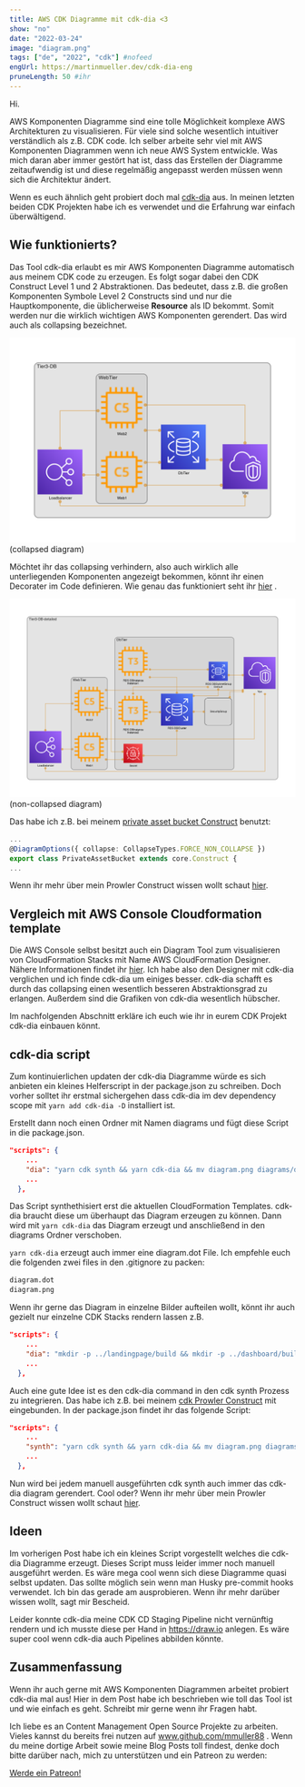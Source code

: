 ```yaml
---
title: AWS CDK Diagramme mit cdk-dia <3
show: "no"
date: "2022-03-24"
image: "diagram.png"
tags: ["de", "2022", "cdk"] #nofeed
engUrl: https://martinmueller.dev/cdk-dia-eng
pruneLength: 50 #ihr
---
```


Hi.

AWS Komponenten Diagramme sind eine tolle Möglichkeit komplexe AWS Architekturen zu visualisieren. Für viele sind solche wesentlich intuitiver verständlich als z.B. CDK code. Ich selber arbeite sehr viel mit AWS Komponenten Diagrammen wenn ich neue AWS System entwickle. Was mich daran aber immer gestört hat ist, dass das Erstellen der Diagramme zeitaufwendig ist und diese regelmäßig angepasst werden müssen wenn sich die Architektur ändert.

Wenn es euch ähnlich geht probiert doch mal [cdk-dia](https://github.com/pistazie/cdk-dia) aus. In meinen letzten beiden CDK Projekten habe ich es verwendet und die Erfahrung war einfach überwältigend.

## Wie funktionierts?

Das Tool cdk-dia erlaubt es mir AWS Komponenten Diagramme automatisch aus meinem CDK code zu erzeugen. Es folgt sogar dabei den CDK Construct Level 1 und 2 Abstraktionen. Das bedeutet, dass z.B. die großen Komponenten Symbole Level 2 Constructs sind und nur die Hauptkomponente, die üblicherweise **Resource** als ID bekommt. Somit werden nur die wirklich wichtigen AWS Komponenten gerendert. Das wird auch als collapsing bezeichnet.

![collapsed](https://raw.githubusercontent.com/mmuller88/mmblog/master/content/cdk-dia/decorator_example_collapsed.png)(collapsed diagram)

Möchtet ihr das collapsing verhindern, also auch wirklich alle unterliegenden Komponenten angezeigt bekommen, könnt ihr einen Decorater im Code definieren. Wie genau das funktioniert seht ihr [hier](https://github.com/pistazie/cdk-dia/tree/main/examples/experimental-decorator-example) .

![non-collapsed](https://raw.githubusercontent.com/mmuller88/mmblog/master/content/cdk-dia/decorator_example_non-collapsed.png)(non-collapsed diagram)

Das habe ich z.B. bei meinem [private asset bucket Construct](https://github.com/mmuller88/cdk-private-asset-bucket/blob/main/src/private-asset-bucket.ts) benutzt:

```ts
...
@DiagramOptions({ collapse: CollapseTypes.FORCE_NON_COLLAPSE })
export class PrivateAssetBucket extends core.Construct {
...
```

Wenn ihr mehr über mein Prowler Construct wissen wollt schaut [hier](https://martinmueller.dev/cdk-private-assets).

## Vergleich mit AWS Console Cloudformation template

Die AWS Console selbst besitzt auch ein Diagram Tool zum visualisieren von CloudFormation Stacks mit Name AWS CloudFormation Designer. Nähere Informationen findet ihr [hier](https://docs.aws.amazon.com/AWSCloudFormation/latest/UserGuide/working-with-templates-cfn-designer.html). Ich habe also den Designer mit cdk-dia verglichen und ich finde cdk-dia um einiges besser. cdk-dia schafft es durch das collapsing einen wesentlich besseren Abstraktionsgrad zu erlangen. Außerdem sind die Grafiken von cdk-dia wesentlich hübscher.

Im nachfolgenden Abschnitt erkläre ich euch wie ihr in eurem CDK Projekt cdk-dia einbauen könnt.

## cdk-dia script

Zum kontinuierlichen updaten der cdk-dia Diagramme würde es sich anbieten ein kleines Helferscript in der package.json zu schreiben. Doch vorher solltet ihr erstmal sichergehen dass cdk-dia im dev dependency scope mit `yarn add cdk-dia -D` installiert ist.

Erstellt dann noch einen Ordner mit Namen diagrams und fügt diese Script in die package.json.

```json
"scripts": {
    ...
    "dia": "yarn cdk synth && yarn cdk-dia && mv diagram.png diagrams/dashboard.png",
    ...
  },
```

Das Script synthethisiert erst die aktuellen CloudFormation Templates. cdk-dia braucht diese um überhaupt das Diagram erzeugen zu können. Dann wird mit `yarn cdk-dia` das Diagram erzeugt und anschließend in den diagrams Ordner verschoben.

`yarn cdk-dia` erzeugt auch immer eine diagram.dot File. Ich empfehle euch die folgenden zwei files in den .gitignore zu packen:

```txt
diagram.dot
diagram.png
```

Wenn ihr gerne das Diagram in einzelne Bilder aufteilen wollt, könnt ihr auch gezielt nur einzelne CDK Stacks rendern lassen z.B.

```json
"scripts": {
    ...
    "dia": "mkdir -p ../landingpage/build && mkdir -p ../dashboard/build && yarn cdk synth && yarn cdk-dia --stacks DashboardAppStack DashboardBackendStack && mv diagram.png diagrams/dashboard.png && yarn cdk-dia --stacks LandingPageStack && mv diagram.png diagrams/landingpage.png",
    ...
  },
```

Auch eine gute Idee ist es den cdk-dia command in den cdk synth Prozess zu integrieren. Das habe ich z.B. bei meinem [cdk Prowler Construct](https://github.com/mmuller88/cdk-prowler) mit eingebunden. In der package.json findet ihr das folgende Script:

```json
"scripts": {
    ...
    "synth": "yarn cdk synth && yarn cdk-dia && mv diagram.png diagrams/prowler.png",
    ...
  },
```

Nun wird bei jedem manuell ausgeführten cdk synth auch immer das cdk-dia diagram gerendert. Cool oder? Wenn ihr mehr über mein Prowler Construct wissen wollt schaut [hier](https://martinmueller.dev/prowler-cdk).

## Ideen

Im vorherigen Post habe ich ein kleines Script vorgestellt welches die cdk-dia Diagramme erzeugt. Dieses Script muss leider immer noch manuell ausgeführt werden. Es wäre mega cool wenn sich diese Diagramme quasi selbst updaten. Das sollte möglich sein wenn man Husky pre-commit hooks verwendet. Ich bin das gerade am ausprobieren. Wenn ihr mehr darüber wissen wollt, sagt mir Bescheid.

Leider konnte cdk-dia meine CDK CD Staging Pipeline nicht vernünftig rendern und ich musste diese per Hand in <https://draw.io> anlegen. Es wäre super cool wenn cdk-dia auch Pipelines abbilden könnte.

## Zusammenfassung

Wenn ihr auch gerne mit AWS Komponenten Diagrammen arbeitet probiert cdk-dia mal aus! Hier in dem Post habe ich beschrieben wie toll das Tool ist und wie einfach es geht. Schreibt mir gerne wenn ihr Fragen habt.

Ich liebe es an Content Management Open Source Projekte zu arbeiten. Vieles kannst du bereits frei nutzen auf www.github.com/mmuller88 . Wenn du meine dortige Arbeit sowie meine Blog Posts toll findest, denke doch bitte darüber nach, mich zu unterstützen und ein Patreon zu werden:

<a href="https://www.patreon.com/bePatron?u=29010217" data-patreon-widget-type="become-patron-button">Werde ein Patreon!</a><script async src="https://c6.patreon.com/becomePatronButton.bundle.js"></script>
